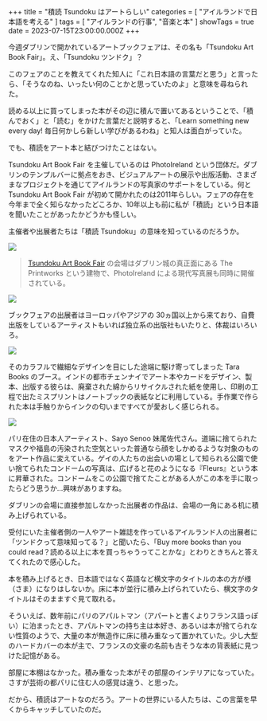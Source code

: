 +++
title = "積読 Tsundoku はアートらしい"
categories = [ "アイルランドで日本語を考える" ]
tags = [ "アイルランドの行事", "音楽と本" ]
showTags = true
date = 2023-07-15T23:00:00.000Z
+++

今週ダブリンで開かれているアートブックフェアは、その名も「Tsundoku Art Book Fair」。え、「Tsundoku ツンドク」？

<!--more-->

このフェアのことを教えてくれた知人に「これ日本語の言葉だと思う」と言ったら、「そうなのね、いったい何のことかと思っていたのよ」と意味を尋ねられた。

読める以上に買ってしまった本がその辺に積んで置いてあるということで、「積んでおく」と「読む」をかけた言葉だと説明すると、「Learn something new every day! 毎日何かしら新しい学びがあるわね」と知人は面白がっていた。

でも、積読をアート本と結びつけたことはない。

Tsundoku Art Book Fair を主催しているのは PhotoIreland という団体だ。ダブリンのテンプルバーに拠点をおき、ビジュアルアートの展示や出版活動、さまざまなプロジェクトを通じてアイルランドの写真家のサポートをしている。何と Tsundoku Art Book Fair が初めて開かれたのは2011年らしい。フェアの存在を今年まで全く知らなかったどころか、10年以上も前に私が「積読」という日本語を聞いたことがあったかどうかも怪しい。

主催者や出展者たちは「積読 Tsundoku」の意味を知っているのだろうか。

![](</2023-07-15_Tsundoku 3.webp>)

> [Tsundoku Art Book Fair](https://tsundoku.ie/art-booooook-fair-2023/publishers-by-country/) の会場はダブリン城の真正面にある The Printworks という建物で、PhotoIreland による現代写真展も同時に開催されている。

![](</2023-07-15_Tsundoku 6.webp>)

ブックフェアの出展者はヨーロッパやアジアの 30ヵ国以上から来ており、自費出版をしているアーティストもいれば独立系の出版社もいたりと、体裁はいろいろ。

![](</2023-07-15_Tsundoku 5.webp>)

そのカラフルで繊細なデザインを目にした途端に駆け寄ってしまった Tara Books のブース。インドの都市チェンナイでアート本やカードをデザイン、製本、出版する彼らは、廃棄された綿からリサイクルされた紙を使用し、印刷の工程で出たミスプリントはノートブックの表紙などに利用している。手作業で作られた本は手触りからインクの匂いまですべてが愛おしく感じられる。

![](</2023-07-15_Tsundoku 4.webp>)

パリ在住の日本人アーティスト、Sayo Senoo 妹尾佐代さん。道端に捨てられたマスクや福島の汚染された空気といった普通なら顔をしかめるような対象のものをアート作品に変えている。ゲイの人たちの出会いの場として知られる公園で使い捨てられたコンドームの写真は、広げると花のようになる『Fleurs』という本に昇華された。コンドームをこの公園で捨てたことがある人がこの本を手に取ったらどう思うか...興味がありますね。

ダブリンの会場に直接参加しなかった出展者の作品は、会場の一角にある机に積み上げられている。

受付にいた主催者側の一人やアート雑誌を作っているアイルランド人の出展者に「ツンドクって意味知ってる？」と聞いたら、「Buy more books than you could read？読める以上に本を買っちゃうってことかな」とわりときちんと答えてくれたので感心した。

本を積み上げるとき、日本語ではなく英語など横文字のタイトルの本の方が様（さま）になりはしないか。床に本が並行に積み上げられていたら、横文字のタイトルはそのまますぐ見て取れる。

そういえば、数年前にパリのアパルトマン（アパートと書くよりフランス語っぽい）に泊まったとき、アパルトマンの持ち主は本好き、あるいは本が捨てられない性質のようで、大量の本が無造作に床に積み重なって置かれていた。少し大型のハードカバーの本が主で、フランスの文豪の名前も古そうな本の背表紙に見つけた記憶がある。

部屋に本棚はなかった。積み重なった本がその部屋のインテリアになっていた。さすが芸術の都パリに住む人の感覚は違う、と思った。

だから、積読はアートなのだろう。アートの世界にいる人たちは、この言葉を早くからキャッチしていたのだ。
